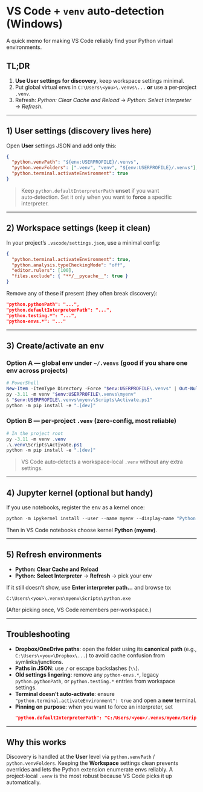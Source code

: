 # VS Code + `venv` auto‑detection (Windows)

A quick memo for making VS Code reliably find your Python virtual environments.

## TL;DR
1. **Use User settings for discovery**, keep workspace settings minimal.  
2. Put global virtual envs in `C:\Users\<you>\.venvs\...` **or** use a per‑project `.venv`.  
3. Refresh: *Python: Clear Cache and Reload* → *Python: Select Interpreter* → *Refresh*.

---

## 1) User settings (discovery lives here)
Open **User** settings JSON and add only this:

```json
{
  "python.venvPath": "${env:USERPROFILE}/.venvs",
  "python.venvFolders": [".venv", "venv", "${env:USERPROFILE}/.venvs"],
  "python.terminal.activateEnvironment": true
}
```

> Keep `python.defaultInterpreterPath` **unset** if you want auto‑detection. Set it only when you want to **force** a specific interpreter.

---

## 2) Workspace settings (keep it clean)
In your project’s `.vscode/settings.json`, use a minimal config:

```json
{
  "python.terminal.activateEnvironment": true,
  "python.analysis.typeCheckingMode": "off",
  "editor.rulers": [100],
  "files.exclude": { "**/__pycache__": true }
}
```

Remove any of these if present (they often break discovery):
```json
"python.pythonPath": "...",
"python.defaultInterpreterPath": "...",
"python.testing.*": "...",
"python-envs.*": "..."
```

---

## 3) Create/activate an env

### Option A — global env under `~/.venvs` (good if you share one env across projects)
```powershell
# PowerShell
New-Item -ItemType Directory -Force "$env:USERPROFILE\.venvs" | Out-Null
py -3.11 -m venv "$env:USERPROFILE\.venvs\myenv"
& "$env:USERPROFILE\.venvs\myenv\Scripts\Activate.ps1"
python -m pip install -e ".[dev]"
```

### Option B — per‑project `.venv` (zero‑config, most reliable)
```powershell
# In the project root
py -3.11 -m venv .venv
.\.venv\Scripts\Activate.ps1
python -m pip install -e ".[dev]"
```

> VS Code auto‑detects a workspace‑local `.venv` without any extra settings.

---

## 4) Jupyter kernel (optional but handy)
If you use notebooks, register the env as a kernel once:

```powershell
python -m ipykernel install --user --name myenv --display-name "Python (myenv)"
```

Then in VS Code notebooks choose kernel **Python (myenv)**.

---

## 5) Refresh environments
- **Python: Clear Cache and Reload**  
- **Python: Select Interpreter** → **Refresh** → pick your env

If it still doesn’t show, use **Enter interpreter path…** and browse to:
```
C:\Users\<you>\.venvs\myenv\Scripts\python.exe
```
(After picking once, VS Code remembers per‑workspace.)

---

## Troubleshooting

- **Dropbox/OneDrive paths**: open the folder using its **canonical path** (e.g., `C:\Users\<you>\Dropbox\...`) to avoid cache confusion from symlinks/junctions.
- **Paths in JSON**: use `/` or escape backslashes (`\\`).
- **Old settings lingering**: remove any `python-envs.*`, legacy `python.pythonPath`, or `python.testing.*` entries from workspace settings.
- **Terminal doesn’t auto‑activate**: ensure `"python.terminal.activateEnvironment": true` and open a **new** terminal.
- **Pinning on purpose**: when you want to force an interpreter, set
  ```json
  "python.defaultInterpreterPath": "C:/Users/<you>/.venvs/myenv/Scripts/python.exe"
  ```

---

## Why this works
Discovery is handled at the **User** level via `python.venvPath` / `python.venvFolders`. Keeping the **Workspace** settings clean prevents overrides and lets the Python extension enumerate envs reliably. A project‑local `.venv` is the most robust because VS Code picks it up automatically.


